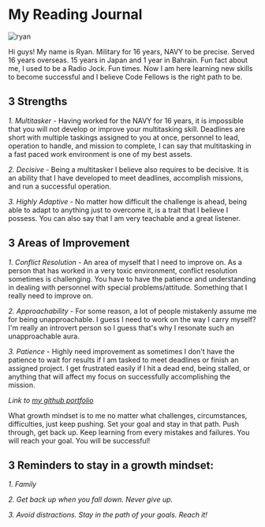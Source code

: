 # My Reading Journal

![ryan](https://user-images.githubusercontent.com/120413183/207512966-b16be860-3e7a-499c-9e4f-a3362ef9db76.jpg)


Hi guys! My name is Ryan. Military for 16 years, NAVY to be precise. Served 16 years overseas. 15 years in Japan and 1 year in Bahrain. Fun fact about me, I used to be a Radio Jock. Fun times. Now I am here learning new skills to become successful and I believe Code Fellows is the right path to be.

## 3 Strengths

*1. Multitasker* - Having worked for the NAVY for 16 years, it is impossible that you will not develop or improve your multitasking skill. Deadlines are short with multiple taskings assigned to you at once, personnel to lead, operation to handle, and mission to complete, I can say that multitasking in a fast paced work environment is one of my best assets.

*2. Decisive* - Being a multitasker I believe also requires to be decisive. It is an ability that I have developed to meet deadlines, accomplish missions, and run a successful operation.

*3. Highly Adaptive* - No matter how difficult the challenge is ahead, being able to adapt to anything just to overcome it, is a trait that I believe I possess. You can also say that I am very teachable and a great listener.

## 3 Areas of Improvement

*1. Conflict Resolution* - An area of myself that I need to improve on. As a person that has worked in a very toxic environment, conflict resolution sometimes is challenging. You have to have the patience and understanding in dealing with personnel with special problems/attitude. Something that I really need to improve on.

*2. Approachability* - For some reason, a lot of people mistakenly assume me for being unapproachable. I guess I need to work on the way I carry myself? I'm really an introvert person so I guess that's why I resonate such an unapproachable aura.

*3. Patience* - Highly need improvement as sometimes I don't have the patience to wait for results if I am tasked to meet deadlines or finish an assigned project. I get frustrated easily if I hit a dead end, being stalled, or anything that will affect my focus on successfully accomplishing the mission.



*Link to [my github portfolio](https://github.com/Ryanb021)*

What growth mindset is to me no matter what challenges, circumstances, difficulties, just keep pushing. Set your goal and stay in that path. Push through, get back up. Keep learning from every mistakes and failures. You will reach your goal. You will be successful!

## 3 Reminders to stay in a growth mindset:

*1. Family*

*2. Get back up when you fall down. Never give up.*

*3. Avoid distractions. Stay in the path of your goals. Reach it!*

